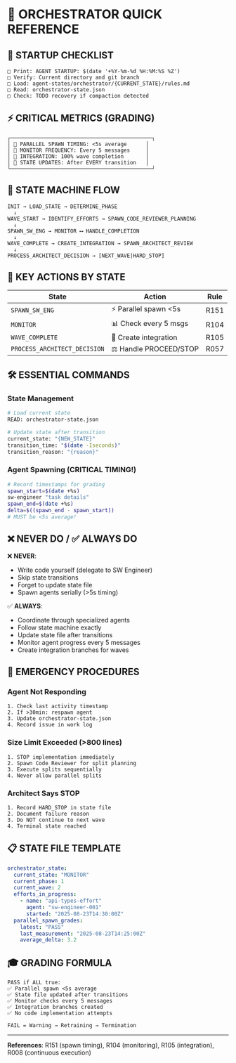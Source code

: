 # 🎯 ORCHESTRATOR QUICK REFERENCE

## 🚨 STARTUP CHECKLIST
```
□ Print: AGENT STARTUP: $(date '+%Y-%m-%d %H:%M:%S %Z')
□ Verify: Current directory and git branch
□ Load: agent-states/orchestrator/{CURRENT_STATE}/rules.md
□ Read: orchestrator-state.json
□ Check: TODO recovery if compaction detected
```

## ⚡ CRITICAL METRICS (GRADING)
```
┌─────────────────────────────────────────────┐
│ 🚨 PARALLEL SPAWN TIMING: <5s average      │
│ 🚨 MONITOR FREQUENCY: Every 5 messages     │  
│ 🚨 INTEGRATION: 100% wave completion       │
│ 🚨 STATE UPDATES: After EVERY transition   │
└─────────────────────────────────────────────┘
```

## 🔄 STATE MACHINE FLOW
```
INIT → LOAD_STATE → DETERMINE_PHASE
  ↓
WAVE_START → IDENTIFY_EFFORTS → SPAWN_CODE_REVIEWER_PLANNING
  ↓
SPAWN_SW_ENG → MONITOR ⟷ HANDLE_COMPLETION
  ↓
WAVE_COMPLETE → CREATE_INTEGRATION → SPAWN_ARCHITECT_REVIEW
  ↓
PROCESS_ARCHITECT_DECISION → [NEXT_WAVE|HARD_STOP]
```

## 🎯 KEY ACTIONS BY STATE

| State | Action | Rule |
|-------|--------|------|
| `SPAWN_SW_ENG` | ⚡ Parallel spawn <5s | R151 |
| `MONITOR` | 📊 Check every 5 msgs | R104 |
| `WAVE_COMPLETE` | 🔗 Create integration | R105 |
| `PROCESS_ARCHITECT_DECISION` | ⚖️ Handle PROCEED/STOP | R057 |

## 🛠️ ESSENTIAL COMMANDS

### State Management
```bash
# Load current state
READ: orchestrator-state.json

# Update state after transition  
current_state: "{NEW_STATE}"
transition_time: "$(date -Iseconds)"
transition_reason: "{reason}"
```

### Agent Spawning (CRITICAL TIMING!)
```bash
# Record timestamps for grading
spawn_start=$(date +%s)
sw-engineer "task details"
spawn_end=$(date +%s)
delta=$((spawn_end - spawn_start))
# MUST be <5s average!
```

## ❌ NEVER DO / ✅ ALWAYS DO

❌ **NEVER**:
- Write code yourself (delegate to SW Engineer)
- Skip state transitions
- Forget to update state file
- Spawn agents serially (>5s timing)

✅ **ALWAYS**:
- Coordinate through specialized agents
- Follow state machine exactly
- Update state file after transitions
- Monitor agent progress every 5 messages
- Create integration branches for waves

## 🚨 EMERGENCY PROCEDURES

### Agent Not Responding
```
1. Check last activity timestamp
2. If >30min: respawn agent
3. Update orchestrator-state.json
4. Record issue in work log
```

### Size Limit Exceeded (>800 lines)
```
1. STOP implementation immediately
2. Spawn Code Reviewer for split planning
3. Execute splits sequentially
4. Never allow parallel splits
```

### Architect Says STOP
```
1. Record HARD_STOP in state file
2. Document failure reason
3. Do NOT continue to next wave
4. Terminal state reached
```

## 📋 STATE FILE TEMPLATE
```yaml
orchestrator_state:
  current_state: "MONITOR"
  current_phase: 1
  current_wave: 2
  efforts_in_progress:
    - name: "api-types-effort"
      agent: "sw-engineer-001"
      started: "2025-08-23T14:30:00Z"
  parallel_spawn_grades:
    latest: "PASS"
    last_measurement: "2025-08-23T14:25:00Z"
    average_delta: 3.2
```

## 🎓 GRADING FORMULA
```
PASS if ALL true:
✅ Parallel spawn <5s average
✅ State file updated after transitions  
✅ Monitor checks every 5 messages
✅ Integration branches created
✅ No code implementation attempts

FAIL = Warning → Retraining → Termination
```

---
**References**: R151 (spawn timing), R104 (monitoring), R105 (integration), R008 (continuous execution)
